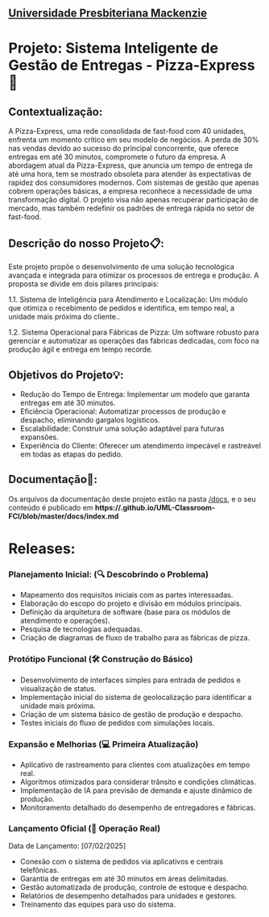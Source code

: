 <h2><a href= "https://www.mackenzie.br">Universidade Presbiteriana Mackenzie</a></h2>



# Projeto: Sistema Inteligente de Gestão de Entregas - Pizza-Express🍕 


## Contextualização:

A Pizza-Express, uma rede consolidada de fast-food com 40 unidades, enfrenta um momento crítico em seu modelo de negócios. A perda de 30% nas vendas devido ao sucesso do principal concorrente, que oferece entregas em até 30 minutos, compromete o futuro da empresa. A abordagem atual da Pizza-Express, que anuncia um tempo de entrega de até uma hora, tem se mostrado obsoleta para atender às expectativas de rapidez dos consumidores modernos.
Com sistemas de gestão que apenas cobrem operações básicas, a empresa reconhece a necessidade de uma transformação digital. O projeto visa não apenas recuperar participação de mercado, mas também redefinir os padrões de entrega rápida no setor de fast-food.

## Descrição do nosso Projeto📋: 


Este projeto propõe o desenvolvimento de uma solução tecnológica avançada e integrada para otimizar os processos de entrega e produção. A proposta se divide em dois pilares principais:

1.1. Sistema de Inteligência para Atendimento e Localização: Um módulo que otimiza o recebimento de pedidos e identifica, em tempo real, a unidade mais próxima do cliente..

1.2. Sistema Operacional para Fábricas de Pizza: Um software robusto para gerenciar e automatizar as operações das fábricas dedicadas, com foco na produção ágil e entrega em tempo recorde.

## Objetivos do Projeto💡:
- Redução do Tempo de Entrega: Implementar um modelo que garanta entregas em até 30 minutos.
- Eficiência Operacional: Automatizar processos de produção e despacho, eliminando gargalos logísticos.
- Escalabilidade: Construir uma solução adaptável para futuras expansões.
- Experiência do Cliente: Oferecer um atendimento impecável e rastreável em todas as etapas do pedido.



## Documentação📝: 

Os arquivos da documentação deste projeto estão na pasta [/docs](/docs), e o seu conteúdo é publicado em **https://<usuario>.github.io/UML-Classroom-FCI/blob/master/docs/index.md**



# Releases:

 ### Planejamento Inicial: (🔍 Descobrindo o Problema)

- Mapeamento dos requisitos iniciais com as partes interessadas.
- Elaboração do escopo do projeto e divisão em módulos principais.
-  Definição da arquitetura de software (base para os módulos de atendimento e operações).
-  Pesquisa de tecnologias adequadas.
-  Criação de diagramas de fluxo de trabalho para as fábricas de pizza.

###  Protótipo Funcional (🛠️ Construção do Básico)

- Desenvolvimento de interfaces simples para entrada de pedidos e visualização de status.
- Implementação inicial do sistema de geolocalização para identificar a unidade mais próxima.
- Criação de um sistema básico de gestão de produção e despacho.
- Testes iniciais do fluxo de pedidos com simulações locais.


### Expansão e Melhorias (💻 Primeira Atualização)

- Aplicativo de rastreamento para clientes com atualizações em tempo real.
- Algoritmos otimizados para considerar trânsito e condições climáticas.
- Implementação de IA para previsão de demanda e ajuste dinâmico de produção.
- Monitoramento detalhado do desempenho de entregadores e fábricas.


### Lançamento Oficial (🚀  Operação Real)
Data de Lançamento: [07/02/2025]

- Conexão com o sistema de pedidos via aplicativos e centrais telefônicas.
- Garantia de entregas em até 30 minutos em áreas delimitadas.
- Gestão automatizada de produção, controle de estoque e despacho.
- Relatórios de desempenho detalhados para unidades e gestores.
- Treinamento das equipes para uso do sistema.

  
